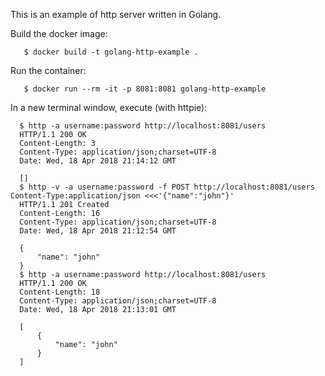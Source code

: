 This is an example of http server written in Golang.

Build the docker image:

```
   $ docker build -t golang-http-example .
```

Run the container:
```
   $ docker run --rm -it -p 8081:8081 golang-http-example
```

In a new terminal window, execute (with httpie):

```
  $ http -a username:password http://localhost:8081/users
  HTTP/1.1 200 OK
  Content-Length: 3
  Content-Type: application/json;charset=UTF-8
  Date: Wed, 18 Apr 2018 21:14:12 GMT

  []
  $ http -v -a username:password -f POST http://localhost:8081/users Content-Type:application/json <<<'{"name":"john"}'
  HTTP/1.1 201 Created
  Content-Length: 16
  Content-Type: application/json;charset=UTF-8
  Date: Wed, 18 Apr 2018 21:12:54 GMT

  {
      "name": "john"
  }
  $ http -a username:password http://localhost:8081/users
  HTTP/1.1 200 OK
  Content-Length: 18
  Content-Type: application/json;charset=UTF-8
  Date: Wed, 18 Apr 2018 21:13:01 GMT

  [
      {
          "name": "john"
      }
  ]
```

